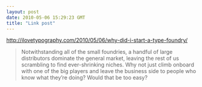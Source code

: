 ```yaml
---
layout: post
date: 2010-05-06 15:29:23 GMT
title: "Link post"
---
```

<http://ilovetypography.com/2010/05/06/why-did-i-start-a-type-foundry/>

> Notwithstanding all of the small foundries, a handful of large distributors dominate the general market, leaving the rest of us scrambling to find ever-shrinking niches. Why not just climb onboard with one of the big players and leave the business side to people who know what they’re doing? Would that be too easy?